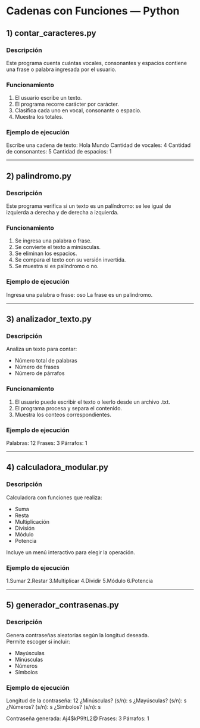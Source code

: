 # Cadenas con Funciones — Python

## 1) contar_caracteres.py

### Descripción
Este programa cuenta cuántas vocales, consonantes y espacios contiene una frase o palabra ingresada por el usuario.

### Funcionamiento
1. El usuario escribe un texto.
2. El programa recorre carácter por carácter.
3. Clasifica cada uno en vocal, consonante o espacio.
4. Muestra los totales.

### Ejemplo de ejecución
Escribe una cadena de texto: Hola Mundo
Cantidad de vocales: 4
Cantidad de consonantes: 5
Cantidad de espacios: 1


---

## 2) palindromo.py

### Descripción
Este programa verifica si un texto es un palíndromo: se lee igual de izquierda a derecha y de derecha a izquierda.

### Funcionamiento
1. Se ingresa una palabra o frase.
2. Se convierte el texto a minúsculas.
3. Se eliminan los espacios.
4. Se compara el texto con su versión invertida.
5. Se muestra si es palíndromo o no.

### Ejemplo de ejecución
Ingresa una palabra o frase: oso
La frase es un palíndromo.


---

## 3) analizador_texto.py

### Descripción
Analiza un texto para contar:
- Número total de palabras
- Número de frases
- Número de párrafos

### Funcionamiento
1. El usuario puede escribir el texto o leerlo desde un archivo .txt.
2. El programa procesa y separa el contenido.
3. Muestra los conteos correspondientes.
### Ejemplo de ejecución
Palabras: 12
Frases: 3
Párrafos: 1


---

## 4) calculadora_modular.py

### Descripción
Calculadora con funciones que realiza:
- Suma
- Resta
- Multiplicación
- División
- Módulo
- Potencia

Incluye un menú interactivo para elegir la operación.

### Ejemplo de ejecución
1.Sumar
2.Restar
3.Multiplicar
4.Dividir
5.Módulo
6.Potencia


---

## 5) generador_contrasenas.py

### Descripción
Genera contraseñas aleatorias según la longitud deseada.  
Permite escoger si incluir:
- Mayúsculas
- Minúsculas
- Números
- Símbolos

### Ejemplo de ejecución
Longitud de la contraseña: 12
¿Minúsculas? (s/n): s
¿Mayúsculas? (s/n): s
¿Números? (s/n): s
¿Símbolos? (s/n): s

Contraseña generada:
Aj4$kP9!tL2@
Frases: 3
Párrafos: 1

